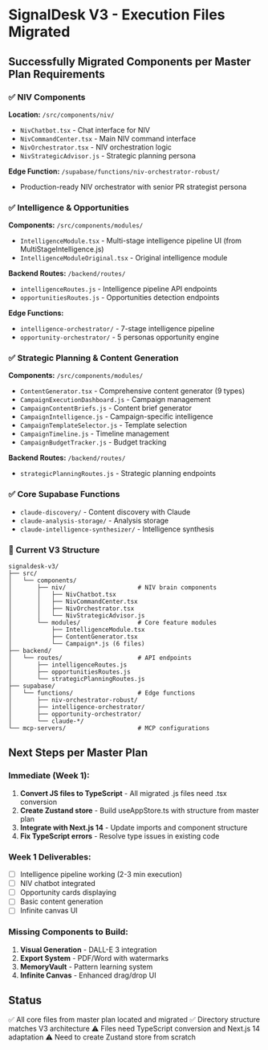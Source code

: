 # SignalDesk V3 - Execution Files Migrated

## Successfully Migrated Components per Master Plan Requirements

### ✅ NIV Components
**Location:** `/src/components/niv/`
- `NivChatbot.tsx` - Chat interface for NIV
- `NivCommandCenter.tsx` - Main NIV command interface
- `NivOrchestrator.tsx` - NIV orchestration logic
- `NivStrategicAdvisor.js` - Strategic planning persona

**Edge Function:** `/supabase/functions/niv-orchestrator-robust/`
- Production-ready NIV orchestrator with senior PR strategist persona

### ✅ Intelligence & Opportunities
**Components:** `/src/components/modules/`
- `IntelligenceModule.tsx` - Multi-stage intelligence pipeline UI (from MultiStageIntelligence.js)
- `IntelligenceModuleOriginal.tsx` - Original intelligence module

**Backend Routes:** `/backend/routes/`
- `intelligenceRoutes.js` - Intelligence pipeline API endpoints
- `opportunitiesRoutes.js` - Opportunities detection endpoints

**Edge Functions:**
- `intelligence-orchestrator/` - 7-stage intelligence pipeline
- `opportunity-orchestrator/` - 5 personas opportunity engine

### ✅ Strategic Planning & Content Generation
**Components:** `/src/components/modules/`
- `ContentGenerator.tsx` - Comprehensive content generator (9 types)
- `CampaignExecutionDashboard.js` - Campaign management
- `CampaignContentBriefs.js` - Content brief generator
- `CampaignIntelligence.js` - Campaign-specific intelligence
- `CampaignTemplateSelector.js` - Template selection
- `CampaignTimeline.js` - Timeline management
- `CampaignBudgetTracker.js` - Budget tracking

**Backend Routes:** `/backend/routes/`
- `strategicPlanningRoutes.js` - Strategic planning endpoints

### ✅ Core Supabase Functions
- `claude-discovery/` - Content discovery with Claude
- `claude-analysis-storage/` - Analysis storage
- `claude-intelligence-synthesizer/` - Intelligence synthesis

### 📁 Current V3 Structure
```
signaldesk-v3/
├── src/
│   └── components/
│       ├── niv/                    # NIV brain components
│       │   ├── NivChatbot.tsx
│       │   ├── NivCommandCenter.tsx
│       │   ├── NivOrchestrator.tsx
│       │   └── NivStrategicAdvisor.js
│       └── modules/                # Core feature modules
│           ├── IntelligenceModule.tsx
│           ├── ContentGenerator.tsx
│           └── Campaign*.js (6 files)
├── backend/
│   └── routes/                     # API endpoints
│       ├── intelligenceRoutes.js
│       ├── opportunitiesRoutes.js
│       └── strategicPlanningRoutes.js
├── supabase/
│   └── functions/                  # Edge functions
│       ├── niv-orchestrator-robust/
│       ├── intelligence-orchestrator/
│       ├── opportunity-orchestrator/
│       └── claude-*/
└── mcp-servers/                    # MCP configurations

```

## Next Steps per Master Plan

### Immediate (Week 1):
1. **Convert JS files to TypeScript** - All migrated .js files need .tsx conversion
2. **Create Zustand store** - Build useAppStore.ts with structure from master plan
3. **Integrate with Next.js 14** - Update imports and component structure
4. **Fix TypeScript errors** - Resolve type issues in existing code

### Week 1 Deliverables:
- [ ] Intelligence pipeline working (2-3 min execution)
- [ ] NIV chatbot integrated
- [ ] Opportunity cards displaying
- [ ] Basic content generation
- [ ] Infinite canvas UI

### Missing Components to Build:
1. **Visual Generation** - DALL-E 3 integration
2. **Export System** - PDF/Word with watermarks
3. **MemoryVault** - Pattern learning system
4. **Infinite Canvas** - Enhanced drag/drop UI

## Status
✅ All core files from master plan located and migrated
✅ Directory structure matches V3 architecture
⚠️ Files need TypeScript conversion and Next.js 14 adaptation
⚠️ Need to create Zustand store from scratch